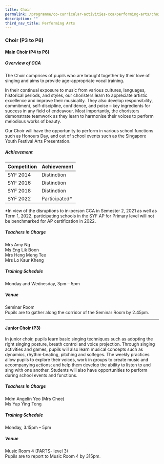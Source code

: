 ```yaml
---
title: Choir
permalink: /programme/co-curricular-activities-cca/performing-arts/choir/
description: ""
third_nav_title: Performing Arts
---
```

### **Choir (P3 to P6)**

#### **Main Choir (P4 to P6)**

##### **Overview of CCA**

The Choir comprises of pupils who are brought together by their love of singing and aims to provide age-appropriate vocal training.
 
In their continual exposure to music from various cultures, languages, historical periods, and styles, our choristers learn to appreciate artistic excellence and improve their musicality. They also develop responsibility, commitment, self-discipline, confidence, and poise – key ingredients for success in any field of endeavour. Most importantly, the choristers demonstrate teamwork as they learn to harmonise their voices to perform melodious works of beauty.

Our Choir will have the opportunity to perform in various school functions such as Honours Day, and out of school events such as the Singapore Youth Festival Arts Presentation.

##### **Achievement**
|Competition	|Achievement|
|----------|-----------|
|SYF 2014	|Distinction|
|SYF 2016	|Distinction|
|SYF 2018	|Distinction|
|SYF 2022	|Participated*|

*In view of the disruptions to in-person CCA in Semester 2, 2021 as well as Term 1, 2022, participating schools in the SYF AP for Primary level will not be benchmarked for AP certification in 2022.

##### **Teachers in Charge**

Mrs Amy Ng<br>
Ms Eng Lik Boon<br> 
Mrs Heng Meng Tee<br>
Mrs Lo Kaur Kheng

##### **Training Schedule**

Monday and Wednesday, 3pm – 5pm  <br>

##### **Venue**
Seminar Room  <br>
Pupils are to gather along the corridor of the Seminar Room by 2.45pm.

--------

#### **Junior Choir (P3)**

In junior choir, pupils learn basic singing techniques such as adopting the right singing posture, breath control and voice projection. Through singing activities and games, pupils will also learn musical concepts such as dynamics, rhythm-beating, pitching and solfeges. The weekly practices allow pupils to explore their voices, work in groups to create music and accompanying actions; and help them develop the ability to listen to and sing with one another. Students will also have opportunities to perform during school events and functions.

##### **Teachers in Charge**

Mdm Angelin Yeo (Mrs Chee)<br>
Ms Yap Ying Tong 

##### **Training Schedule**
Monday, 3.15pm – 5pm
  
##### **Venue**
Music Room 4 (PARTS- level 3)<br>
Pupils are to report to Music Room 4 by 315pm.